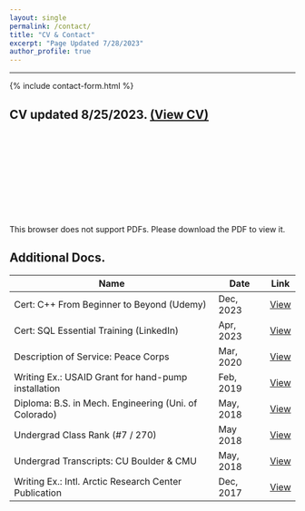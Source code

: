 ```yaml
---
layout: single
permalink: /contact/
title: "CV & Contact"
excerpt: "Page Updated 7/28/2023"
author_profile: true
---
```


****

{% include contact-form.html %}

## CV updated 8/25/2023.  [(View CV)](/assets/CV_Ross_Fischer.pdf)

<object data="/assets/CV_Ross_Fischer.pdf" type="application/pdf" width="700px" height="1000px">
    <embed src="/assets/CV_Ross_Fischer.pdf">
        <p>This browser does not support PDFs. Please download the PDF to view it.</p>
    </embed>
</object>

## Additional Docs.

| Name                                                  | Date      | Link                                                                                       |
| ----------------------------------------------------- | --------- | ------------------------------------------------------------------------------------------ |
| Cert: C++ From Beginner to Beyond (Udemy)             | Dec, 2023 | [View](https://drive.google.com/file/d/10a8BwEn3RyvC1IAXMSVGal8K-egJMT4K/view?usp=sharing) |
| Cert: SQL Essential Training (LinkedIn)               | Apr, 2023 | [View](https://drive.google.com/file/d/15LqEmV9uV0N6gBASMcIoafuzN2-kebXO/view?usp=sharing) |
| Description of Service: Peace Corps                   | Mar, 2020 | [View](https://drive.google.com/file/d/11ZaPUrnf7VN79G4dkq5_TDpeymEEPY3-/view?usp=sharing) |
| Writing Ex.: USAID Grant for hand-pump installation   | Feb, 2019 | [View](https://drive.google.com/file/d/1h0CrHkQrbIzCY4GLJJV2nh-DOYJKQarl/view?usp=sharing) |
| Diploma: B.S. in Mech. Engineering (Uni. of Colorado) | May, 2018 | [View](https://drive.google.com/file/d/1oBv4kTNlm8Fmbb_z-_oYpcUKwIrj2gZd/view?usp=sharing) |
| Undergrad Class Rank (#7 / 270)                       | May 2018  | [View](https://drive.google.com/file/d/1M5HiTErOdiITr--mBs71T6IqBnbnfRpm/view?usp=sharing) |
| Undergrad Transcripts: CU Boulder & CMU               | May, 2018 | [View](https://drive.google.com/file/d/1LupGH6OphaqLxqiRr65Nd5BwfJFHbbCY/view?usp=sharing) |
| Writing Ex.: Intl. Arctic Research Center Publication | Dec, 2017 | [View](https://drive.google.com/file/d/1DvXGOnyaiveR1j7bK40JCILnoW2wncAt/view?usp=sharing) |
